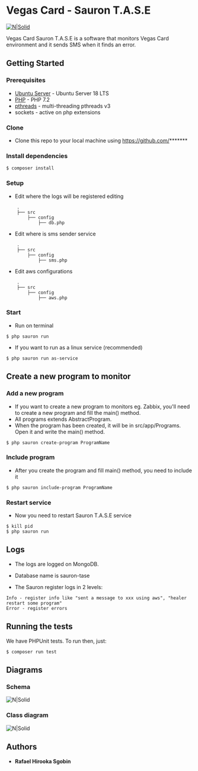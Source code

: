 # Vegas Card - Sauron T.A.S.E
[![N|Solid](https://vegascard.com.br/images/powered-by.png)](https://nodesource.com/products/nsolid)

Vegas Card Sauron T.A.S.E is a software that monitors Vegas Card environment and it sends SMS when it finds an error.

## Getting Started

### Prerequisites

* [Ubuntu Server](https://www.ubuntu.com/download/server) - Ubuntu Server 18 LTS
* [PHP](http://php.net/downloads.php) - PHP 7.2
* [pthreads](https://github.com/krakjoe/pthreads) - multi-threading pthreads v3
* sockets - active on php extensions

### Clone
* Clone this repo to your local machine using https://github.com/*******

### Install dependencies
```
$ composer install
```

### Setup
* Edit where the logs will be registered editing
```
    .
    ├── src
        ├── config
            ├── db.php
```

* Edit where is sms sender service
```
    .
    ├── src
        ├── config
            ├── sms.php
```

* Edit aws configurations
```
    .
    ├── src
        ├── config
            ├── aws.php
```

### Start
* Run on terminal
```
$ php sauron run
```

* If you want to run as a linux service (recommended)
```
$ php sauron run as-service
```

## Create a new program to monitor

### Add a new program
* If you want to create a new program to monitors eg. Zabbix, you'll need to create a new program and fill the main() method. 
* All programs extends AbstractProgram.
* When the program has been created, it will be in src/app/Programs. Open it and write the main() method.

```
$ php sauron create-program ProgramName
```

### Include program
* After you create the program and fill main() method, you need to include it
```
$ php sauron include-program ProgramName
```

### Restart service
* Now you need to restart Sauron T.A.S.E service
```
$ kill pid
$ php sauron run
```

## Logs
* The logs are logged on MongoDB.

* Database name is sauron-tase

* The Sauron register logs in 2 levels:
```
Info - register info like "sent a message to xxx using aws", "healer restart some program"
Error - register errors 
```


## Running the tests

We have PHPUnit tests. To run then, just:

```
$ composer run test
```

## Diagrams

### Schema
![N|Solid](https://vegascard.com.br/images/monitoring-system.jpg)

### Class diagram
![N|Solid](https://vegascard.com.br/images/monitoring-system-class.jpg)



## Authors

* **Rafael Hirooka Sgobin**
